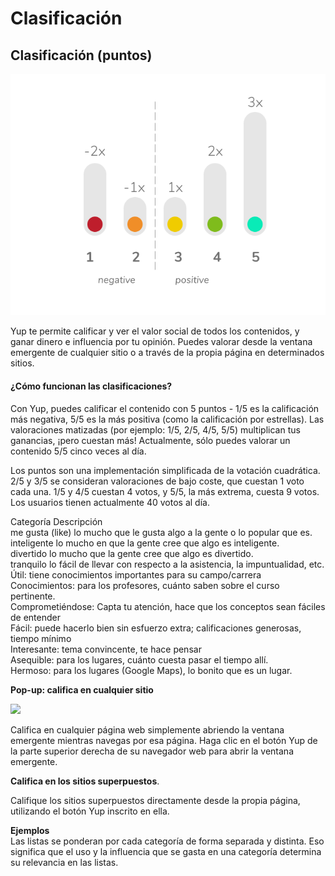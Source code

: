 # Clasificación

## Clasificación \(puntos\)

![](../.gitbook/assets/dotgraphw-1-.png)

Yup te permite calificar y ver el valor social de todos los contenidos, y ganar dinero e influencia por tu opinión. Puedes valorar desde la ventana emergente de cualquier sitio o a través de la propia página en determinados sitios.

#### ¿Cómo funcionan las clasificaciones?

Con Yup, puedes calificar el contenido con 5 puntos - 1/5 es la calificación más negativa, 5/5 es la más positiva \(como la calificación por estrellas\). Las valoraciones matizadas \(por ejemplo: 1/5, 2/5, 4/5, 5/5\) multiplican tus ganancias, ¡pero cuestan más! Actualmente, sólo puedes valorar un contenido 5/5 cinco veces al día.

Los puntos son una implementación simplificada de la votación cuadrática. 2/5 y 3/5 se consideran valoraciones de bajo coste, que cuestan 1 voto cada una. 1/5 y 4/5 cuestan 4 votos, y 5/5, la más extrema, cuesta 9 votos. Los usuarios tienen actualmente 40 votos al día.

Categoría                Descripción  
me gusta \(like\)       lo mucho que le gusta algo a la gente o lo popular que es.  
inteligente               lo mucho en que la gente cree que algo es inteligente.   
divertido                  lo mucho que la gente cree que algo es divertido.  
tranquilo                  lo fácil de llevar con respecto a la asistencia, la impuntualidad, etc.  
Útil:                           tiene conocimientos importantes para su campo/carrera  
Conocimientos:      para los profesores, cuánto saben sobre el curso pertinente.  
Comprometiéndose: Capta tu atención, hace que los conceptos sean fáciles de entender  
Fácil:                          puede hacerlo bien sin esfuerzo extra; calificaciones generosas, tiempo mínimo  
Interesante:         tema convincente, te hace pensar  
Asequible:         para los lugares, cuánto cuesta pasar el tiempo allí.  
Hermoso:           para los lugares \(Google Maps\), lo bonito que es un lugar.  
  
  
**Pop-up: califica en cualquier sitio**

![](../.gitbook/assets/twitdemo.gif)

Califica en cualquier página web simplemente abriendo la ventana emergente mientras navegas por esa página. Haga clic en el botón Yup de la parte superior derecha de su navegador web para abrir la ventana emergente.

**Califica en los sitios superpuestos**.

Califique los sitios superpuestos directamente desde la propia página, utilizando el botón Yup inscrito en ella.

**Ejemplos**  
 Las listas se ponderan por cada categoría de forma separada y distinta. Eso significa que el uso y la influencia que se gasta en una categoría determina su relevancia en las listas.

  




